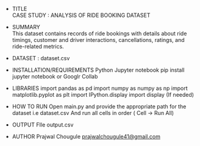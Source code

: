 * TITLE   
  CASE STUDY : ANALYSIS OF RIDE BOOKING DATASET

* SUMMARY    
   This dataset contains records of ride bookings with details about ride timings, customer and driver interactions, cancellations, ratings, and ride-related metrics.

* DATASET : dataset.csv

* INSTALLATION/REQUIREMENTS
   Python
   Jupyter notebook
     pip install jupyter notebook 
               or
         Googlr Collab

* LIBRARIES
    import pandas as pd
    import numpy as numpy as np
    import matplotlib.pyplot as plt
    import IPython.display import display  (If needed)

* HOW TO RUN
     Open main.py and provide the appropriate path for the dataset i.e dataset.csv
     And run all cells in order ( Cell -> Run All)

* OUTPUT FIle
    output.csv

* AUTHOR
   Prajwal Chougule
   prajwalchougule41@gmail.com
     